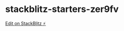 # stackblitz-starters-zer9fv

[Edit on StackBlitz ⚡️](https://stackblitz.com/edit/stackblitz-starters-zer9fv)